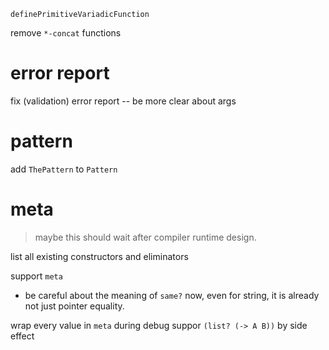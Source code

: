 `definePrimitiveVariadicFunction`

remove `*-concat` functions

# error report

fix (validation) error report -- be more clear about args

# pattern

add `ThePattern` to `Pattern`

# meta

> maybe this should wait after compiler runtime design.

list all existing constructors and eliminators

support `meta`

- be careful about the meaning of `same?` now,
  even for string, it is already not just pointer equality.

wrap every value in `meta` during debug
suppor `(list? (-> A B))` by side effect
